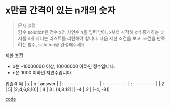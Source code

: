# x만큼 간격이 있는 n개의 숫자

>문제 설명<br>
함수 solution은 정수 x와 자연수 n을 입력 받아, x부터 시작해 x씩 증가하는 숫자를 n개 지니는 리스트를 리턴해야 합니다. 다음 제한 조건을 보고, 조건을 만족하는 함수, solution을 완성해주세요.

제한 조건
- x는 -10000000 이상, 10000000 이하인 정수입니다.
- n은 1000 이하인 자연수입니다.

입출력 예
| x	 | n | answer | 
| :----------------- | :-----------  | :-----------  | 
| 2 | 5| [2,4,6,8,10]|
| 4 | 3 | [4,8,12]|
| -4 | 2 | [-4, -8]|

[code](https://github.com/JiHoonAHN/CodingTest/blob/main/One%20Level/x%EB%A7%8C%ED%81%BC%20%EA%B0%84%EA%B2%A9%EC%9D%B4%20%EC%9E%88%EB%8A%94%20n%EA%B0%9C%EC%9D%98%20%EC%88%AB%EC%9E%90.swift)